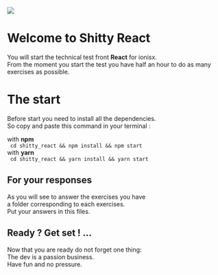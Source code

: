 <div><img src='https://www.digischool.fr/images/article/logo-ionisx.png' /></div>

# Welcome to Shitty React

You will start the technical test front **React** for ionisx.<br/>
From the moment you start the test you have half an hour
to do as many exercises as possible.<br/>


# The start
Before start you need to install all the dependencies.<br/>
So copy and paste this command in your terminal :<br/>

with **npm**<br/>
``` cd shitty_react && npm install && npm start``` <br/>
with **yarn**<br/>
``` cd shitty_react && yarn install && yarn start```<br/>

## For your responses

As you will see to answer the exercises you have<br/>
a folder corresponding to each exercises. <br/>
Put your answers in this files.<br/>

## Ready ? Get set ! ...

Now that you are ready do not forget one thing:<br/>
The dev is a passion business.<br/>
Have fun and no pressure.
